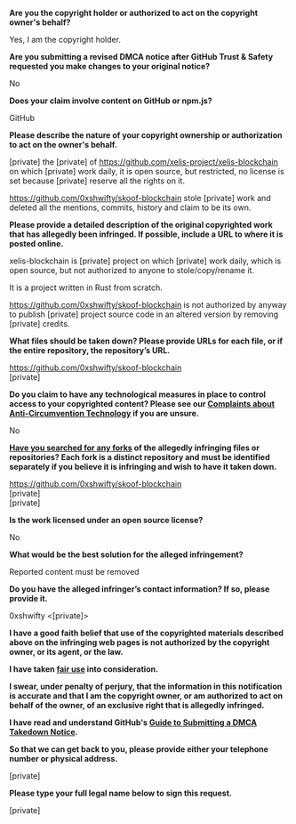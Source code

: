 **Are you the copyright holder or authorized to act on the copyright owner's behalf?**

Yes, I am the copyright holder.

**Are you submitting a revised DMCA notice after GitHub Trust & Safety requested you make changes to your original notice?**

No

**Does your claim involve content on GitHub or npm.js?**

GitHub

**Please describe the nature of your copyright ownership or authorization to act on the owner's behalf.**

[private] the [private] of https://github.com/xelis-project/xelis-blockchain on which [private] work daily, it is open source, but restricted, no license is set because [private] reserve all the rights on it.

https://github.com/0xshwifty/skoof-blockchain stole [private] work and deleted all the mentions, commits, history and claim to be its own.

**Please provide a detailed description of the original copyrighted work that has allegedly been infringed. If possible, include a URL to where it is posted online.**

xelis-blockchain is [private] project on which [private] work daily, which is open source, but not authorized to anyone to stole/copy/rename it.

It is a project written in Rust from scratch.

https://github.com/0xshwifty/skoof-blockchain is not authorized by anyway to publish [private] project source code in an altered version by removing [private] credits.

**What files should be taken down? Please provide URLs for each file, or if the entire repository, the repository’s URL.**

https://github.com/0xshwifty/skoof-blockchain  
[private]  

**Do you claim to have any technological measures in place to control access to your copyrighted content? Please see our <a href="https://docs.github.com/articles/guide-to-submitting-a-dmca-takedown-notice#complaints-about-anti-circumvention-technology">Complaints about Anti-Circumvention Technology</a> if you are unsure.**

No

**<a href="https://docs.github.com/articles/dmca-takedown-policy#b-what-about-forks-or-whats-a-fork">Have you searched for any forks</a> of the allegedly infringing files or repositories? Each fork is a distinct repository and must be identified separately if you believe it is infringing and wish to have it taken down.**

https://github.com/0xshwifty/skoof-blockchain  
[private]  
[private]  

**Is the work licensed under an open source license?**

No

**What would be the best solution for the alleged infringement?**

Reported content must be removed

**Do you have the alleged infringer’s contact information? If so, please provide it.**

0xshwifty <[private]>

**I have a good faith belief that use of the copyrighted materials described above on the infringing web pages is not authorized by the copyright owner, or its agent, or the law.**

**I have taken <a href="https://www.lumendatabase.org/topics/22">fair use</a> into consideration.**

**I swear, under penalty of perjury, that the information in this notification is accurate and that I am the copyright owner, or am authorized to act on behalf of the owner, of an exclusive right that is allegedly infringed.**

**I have read and understand GitHub's <a href="https://docs.github.com/articles/guide-to-submitting-a-dmca-takedown-notice/">Guide to Submitting a DMCA Takedown Notice</a>.**

**So that we can get back to you, please provide either your telephone number or physical address.**

[private]

**Please type your full legal name below to sign this request.**

[private]
